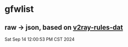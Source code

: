 # gfwlist
## raw -> json, based on [v2ray-rules-dat](https://github.com/Loyalsoldier/v2ray-rules-dat)
Sat Sep 14 12:00:53 PM CST 2024

